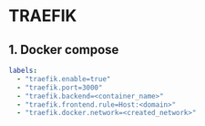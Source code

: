 # TRAEFIK

## 1. Docker compose

```yaml
labels:
  - "traefik.enable=true"
  - "traefik.port=3000"
  - "traefik.backend=<container_name>"
  - "traefik.frontend.rule=Host:<domain>"
  - "traefik.docker.network=<created_network>"
```
